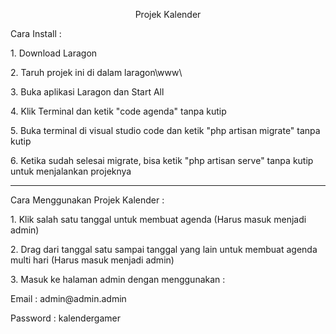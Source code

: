 <p align="center">Projek Kalender</p>
<p>Cara Install :</p>
<p>1. Download Laragon</p>
<p>2. Taruh projek ini di dalam laragon\www\</p>
<p>3. Buka aplikasi Laragon dan Start All</p>
<p>4. Klik Terminal dan ketik "code agenda" tanpa kutip</p>
<p>5. Buka terminal di visual studio code dan ketik "php artisan migrate" tanpa kutip</p>
<p>6. Ketika sudah selesai migrate, bisa ketik "php artisan serve" tanpa kutip untuk menjalankan projeknya</p>
<hr>

<p>Cara Menggunakan Projek Kalender :</p>
<p>1. Klik salah satu tanggal untuk membuat agenda (Harus masuk menjadi admin)</p>
<p>2. Drag dari tanggal satu sampai tanggal yang lain untuk membuat agenda multi hari (Harus masuk menjadi admin)</p>
<p>3. Masuk ke halaman admin dengan menggunakan :</p>
<p>Email : admin@admin.admin</p>
<p>Password : kalendergamer</p>
